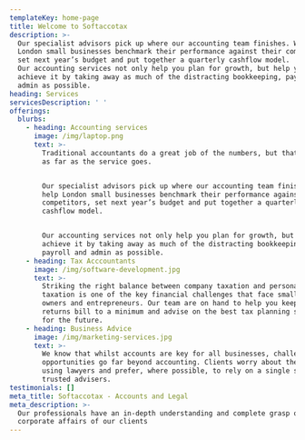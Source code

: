 ```yaml
---
templateKey: home-page
title: Welcome to Softaccotax
description: >-
  Our specialist advisors pick up where our accounting team finishes. We help
  London small businesses benchmark their performance against their competitors,
  set next year’s budget and put together a quarterly cashflow model.        
  Our accounting services not only help you plan for growth, but help you
  achieve it by taking away as much of the distracting bookkeeping, payroll and
  admin as possible.
heading: Services
servicesDescription: ' '
offerings:
  blurbs:
    - heading: Accounting services
      image: /img/laptop.png
      text: >-
        Traditional accountants do a great job of the numbers, but that’s often
        as far as the service goes.


        Our specialist advisors pick up where our accounting team finishes. We
        help London small businesses benchmark their performance against their
        competitors, set next year’s budget and put together a quarterly
        cashflow model.


        Our accounting services not only help you plan for growth, but help you
        achieve it by taking away as much of the distracting bookkeeping,
        payroll and admin as possible.
    - heading: Tax Acccountants
      image: /img/software-development.jpg
      text: >-
        Striking the right balance between company taxation and personal
        taxation is one of the key financial challenges that face small business
        owners and entrepreneurs. Our team are on hand to help you keep your tax
        returns bill to a minimum and advise on the best tax planning solutions
        for the future.
    - heading: Business Advice
      image: /img/marketing-services.jpg
      text: >-
        We know that whilst accounts are key for all businesses, challenges and
        opportunities go far beyond accounting. Clients worry about the costs of
        using lawyers and prefer, where possible, to rely on a single set of
        trusted advisers.
testimonials: []
meta_title: Softaccotax - Accounts and Legal
meta_description: >-
  Our professionals have an in-depth understanding and complete grasp of the
  corporate affairs of our clients
---
```


